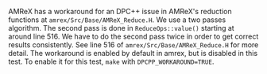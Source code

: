 
AMReX has a workaround for an DPC++ issue in AMReX's reduction functions at
`amrex/Src/Base/AMReX_Reduce.H`.  We use a two passes algorithm.  The second
pass is done in `ReduceOps::value()` starting at around line 516.  We have
to do the second pass twice in order to get correct results consistently.
See line 516 of `amrex/Src/Base/AMReX_Reduce.H` for more detail.  The
workaround is enabled by default in amrex, but is disabled in this test.  To
enable it for this test, `make` with `DPCPP_WORKAROUND=TRUE`.
